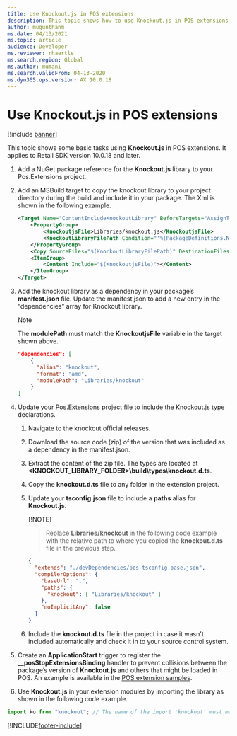 ```yaml
---
title: Use Knockout.js in POS extensions
description: This topic shows how to use Knockout.js in POS extensions.
author: mugunthanm
ms.date: 04/13/2021
ms.topic: article
audience: Developer
ms.reviewer: rhaertle
ms.search.region: Global
ms.author: mumani
ms.search.validFrom: 04-13-2020
ms.dyn365.ops.version: AX 10.0.18
---
```


# Use Knockout.js in POS extensions

[!include [banner](../../../includes/banner.md)]

This topic shows some basic tasks using **Knockout.js** in POS extensions. It applies to Retail SDK version 10.0.18 and later.

1. Add a NuGet package reference for the **Knockout.js** library to your Pos.Extensions project.
2. Add an MSBuild target to copy the knockout library to your project directory during the build and include it in your package. The Xml is shown in the following example.

    ```XML
    <Target Name="ContentIncludeKnockoutLibrary" BeforeTargets="AssignTargetPaths" DependsOnTargets="RunResolvePackageDependencies">
        <PropertyGroup>
            <KnockoutjsFile>Libraries/knockout.js</KnockoutjsFile>
            <KnockoutLibraryFilePath Condition="'%(PackageDefinitions.Name)' == 'knockoutjs'">%(PackageDefinitions.ResolvedPath)\Content\Scripts\knockout-%(PackageDefinitions.Version).js</KnockoutLibraryFilePath>
        </PropertyGroup>
        <Copy SourceFiles="$(KnockoutLibraryFilePath)" DestinationFiles="$(KnockoutjsFile)" SkipUnchangedFiles="true" /> <!-- Necessary for CPOS -->
        <ItemGroup>
            <Content Include="$(KnockoutjsFile)"></Content>
        </ItemGroup>
    </Target>
    ```

3. Add the knockout library as a dependency in your package’s **manifest.json** file. Update the manifest.json to add a new entry in the “dependencies” array for Knockout library.

    > [!NOTE]
    > The **modulePath** must match the **KnockoutjsFile** variable in the target shown above.

    ```JSON
    "dependencies": [
        {
          "alias": "knockout",
          "format": "amd",
          "modulePath": "Libraries/knockout"
        }
    ]
    ```

4. Update your Pos.Extensions project file to include the Knockout.js type declarations.

    1. Navigate to the knockout official releases.
    2. Download the source code (zip) of the version that was included as a dependency in the manifest.json.
    3. Extract the content of the zip file. The types are located at **<KNOCKOUT_LIBRARY_FOLDER>\build\types\knockout.d.ts**.
    4. Copy the **knockout.d.ts** file to any folder in the extension project.
    5. Update your **tsconfig.json** file to include a **paths** alias for **Knockout.js**.

        [!NOTE]
        > Replace **Libraries/knockout** in the following code example with the relative path to where you copied the **knockout.d.ts** file in the previous step.

        ```JSON
        {
          "extends": "./devDependencies/pos-tsconfig-base.json",
          "compilerOptions": {
            "baseUrl": ".",
            "paths": {
              "knockout": [ "Libraries/knockout" ]
            },
            "noImplicitAny": false
          }
        }
        ```

    6. Include the **knockout.d.ts** file in the project in case it wasn't included automatically and check it in to your source control system.

5. Create an **ApplicationStart** trigger to register the **__posStopExtensionsBinding** handler to prevent collisions between the package’s version of **Knockout.js** and others that might be loaded in POS. An example is available in the [POS extension samples](https://github.com/microsoft/Dynamics365Commerce.InStore/tree/release/9.28/src/PosSample/Pos.Extension).

6. Use **Knockout.js** in your extension modules by importing the library as shown in the following code example.

```TypeScript
import ko from "knockout"; // The name of the import 'knockout' must match the one in the tsconfig and manifest file.
```

[!INCLUDE[footer-include](../../../includes/footer-banner.md)]
